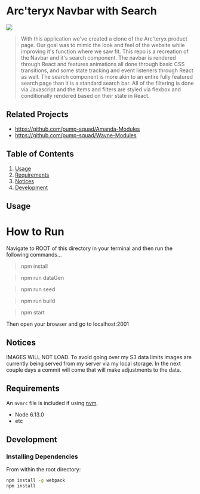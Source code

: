 # Arc'teryx Navbar with Search

<img src="https://media.giphy.com/media/lsAeMj3YLei0QnuqQY/giphy.gif"/>

> With this application we've created a clone of the 
Arc'teryx product page. Our goal was to mimic the look
and feel of the website while improving it's function
where we saw fit. This repo is a recreation of the 
Navbar and it's search component. The navbar is rendered through 
React and features animations all done through basic CSS transitions,
and some state tracking and event listeners through React as well.
The search component is more akin to an entire fully featured search
page than it is a standard search bar. All of the filtering
is done via Javascript and the items and filters
are styled via flexbox and conditionally rendered based on
their state in React.



## Related Projects

  - https://github.com/pump-squad/Amanda-Modules
  - https://github.com/pump-squad/Wayne-Modules

## Table of Contents

1. [Usage](#Usage)
1. [Requirements](#requirements)
1. [Notices](#notices)
1. [Development](#development)

## Usage


# How to Run 
Navigate to ROOT of this directory in your terminal and then run the following commands...

>npm install 

>npm run dataGen 

>npm run seed 

>npm run build 

>npm start 

Then open your browser and go to localhost:2001

## Notices
IMAGES WILL NOT LOAD. To avoid going over my S3 data limits images are currently being served from my server via my local storage. In the next couple days a commit will come that will make adjustments to the data.

## Requirements

An `nvmrc` file is included if using [nvm](https://github.com/creationix/nvm).

- Node 6.13.0
- etc

## Development

### Installing Dependencies

From within the root directory:

```sh
npm install -g webpack
npm install
```

